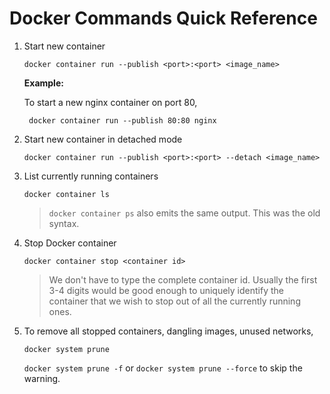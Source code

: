 # Docker Commands Quick Reference

1. Start new container

    `docker container run --publish <port>:<port> <image_name>`
    
    **Example:**
       
     To start a new nginx container on port 80,
         
        docker container run --publish 80:80 nginx
        
2. Start new container in detached mode

    `docker container run --publish <port>:<port> --detach <image_name>`

3. List currently running containers

    `docker container ls`
    
    > `docker container ps` also emits the same output. This was the old syntax.
    
4. Stop Docker container

    `docker container stop <container id>`
    
    > We don't have to type the complete container id. Usually the first 3-4 digits would be good enough to uniquely identify the container that we wish to stop out of all the currently running ones.
    
5. To remove all stopped containers, dangling images, unused networks,

   `docker system prune`
    
   `docker system prune -f` or `docker system prune --force` to skip the warning.
